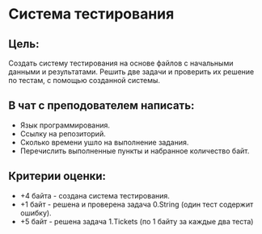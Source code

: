# Система тестирования

## Цель:
Создать систему тестирования на основе файлов с начальными данными и результатами. 
Решить две задачи и проверить их решение по тестам, с помощью созданной системы.

## В чат с преподователем написать:
- Язык программирования.
- Ссылку на репозиторий.
- Сколько времени ушло на выполнение задания.
- Перечислить выполненные пункты и набранное количество байт.

## Критерии оценки:
- +4 байта - создана система тестирования.
- +1 байт - решена и проверена задача 0.String (один тест содержит ошибку). 
- +5 байт - решена задача 1.Tickets (по 1 байту за каждые два теста)
